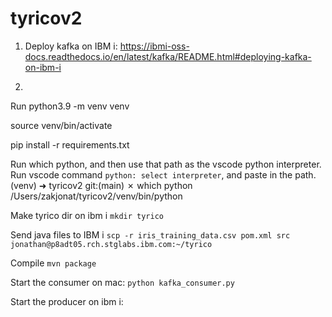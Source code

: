 # tyricov2


1. Deploy kafka on IBM i: https://ibmi-oss-docs.readthedocs.io/en/latest/kafka/README.html#deploying-kafka-on-ibm-i

2. 
Run python3.9 -m venv venv

source venv/bin/activate     

pip install -r requirements.txt

Run which python, and then use that path as the vscode python interpreter. Run vscode command
`python: select interpreter`, and  paste in the path.
(venv) ➜  tyricov2 git:(main) ✗ which python                                                                  
/Users/zakjonat/tyricov2/venv/bin/python

Make tyrico dir on ibm i
```mkdir tyrico```


Send java files to IBM i
```scp -r iris_training_data.csv pom.xml src jonathan@p8adt05.rch.stglabs.ibm.com:~/tyrico```

Compile
```mvn package```

Start the consumer on mac:
```python kafka_consumer.py```

Start the producer on ibm i:



